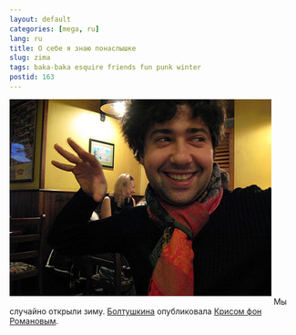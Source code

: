 ```yaml
---
layout: default
categories: [mega, ru]
lang: ru
title: О себе я знаю понаслышке
slug: zima
tags: baka-baka esquire friends fun punk winter 
postid: 163
---
```

<img src='/o_O/zima/winterme.jpg' alt='Пришла зима откуда не ждали' style="padding-bottom: 15px;" width="460" height="345"/>
Мы случайно открыли зиму. <a href="http://deinde.livejournal.com/">Болтушкина</a> опубликовала <a href="http://von-romanov.com/">Крисом фон Романовым</a>.